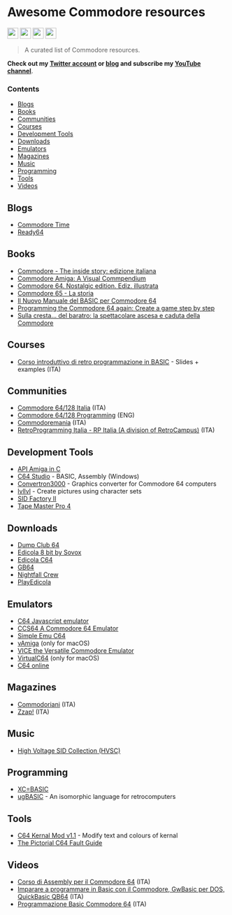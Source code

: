 # Awesome Commodore resources

<p>
  <a href="https://www.linkedin.com/in/mauro-cicolella-0b107076/"><img src="https://img.shields.io/badge/linkedin-%230077B5.svg?&style=for-the-badge&logo=linkedin&logoColor=white" height=25></a>
    <a href="https://twitter.com/emmecilab"><img src="https://img.shields.io/badge/twitter-%231DA1F2.svg?&style=for-the-badge&logo=twitter&logoColor=white" height=25></a>
  <a href="https://www.youtube.com/c/emmecilab"><img src="https://img.shields.io/badge/youtube-%23E4405F.svg?&style=for-the-badge&logo=youtube&logoColor=white" height=25></a>
  <a href="https://www.patreon.com/emmecilab"><img src="https://img.shields.io/badge/Patreon-F96854?style=for-the-badge&logo=patreon&logoColor=white" height=25></a>

> A curated list of Commodore resources.

**Check out my [Twitter account](https://twitter.com/emmecilab) or [blog](https://www.emmecilab.net) and subscribe my [YouTube channel](https://youtube.com/c/emmecilab)**.

### Contents

- [Blogs](#blogs)
- [Books](#books)
- [Communities](#communities)
- [Courses](#courses)
- [Development Tools](#development-tools)
- [Downloads](#downloads)
- [Emulators](#emulators)
- [Magazines](#magazines)
- [Music](#music)
- [Programming](#programming)
- [Tools](#tools)
- [Videos](#videos)


## Blogs

- [Commodore Time](https://www.facebook.com/commodoretime)
- [Ready64](https://ready64.org/)


## Books

- [Commodore - The inside story: edizione italiana](https://amzn.to/3ApKlzq)
- [Commodore Amiga: A Visual Commpendium](https://amzn.to/3DhtLDn)
- [Commodore 64. Nostalgic edition. Ediz. illustrata](https://amzn.to/3Ajo6uE)
- [Commodore 65 - La storia](https://amzn.to/3Am7l25)
- [Il Nuovo Manuale del BASIC per Commodore 64](https://amzn.to/3liO4KM)
- [Programming the Commodore 64 again: Create a game step by step](https://amzn.to/3iE4U58)
- [Sulla cresta... del baratro: la spettacolare ascesa e caduta della Commodore](https://amzn.to/3mCgOxA)


## Courses

- [Corso introduttivo di retro programmazione in BASIC](https://github.com/pippokill/corsobasic2022) - Slides + examples (ITA)


## Communities

- [Commodore 64/128 Italia](https://www.facebook.com/groups/commodore64.128italia) (ITA)
- [Commodore 64/128 Programming](https://www.facebook.com/groups/2105373096362690) (ENG)
- [Commodoremania](https://www.facebook.com/groups/commodoremania) (ITA)
- [RetroProgramming Italia - RP Italia (A division of RetroCampus)](https://www.facebook.com/groups/retroprogramming) (ITA)


## Development Tools

- [API Amiga in C](http://amigadev.elowar.com/read/ADCD_2.1/Includes_and_Autodocs_3._guide/node0001.html?fbclid=IwAR2v7S1wpcjEaFKz_LOLi2e5xFnqczjeEh7ax9kVZaf5hMDglf04ms-3zQ8)
- [C64 Studio](https://www.georg-rottensteiner.de/en/index.html) - BASIC, Assembly (Windows)
- [Convertron3000](https://github.com/fieserWolF/convertron3000) - Graphics converter for Commodore 64 computers
- [lvllvl](https://lvllvl.com/) - Create pictures using character sets
- [SID Factory II](https://blog.chordian.net/sf2/?fbclid=IwAR30ll5fysFzKBA24LjhCgR3Inb1jMMMd1BWo6fqJRqSxO7_GXnNvmOfvDM)
- [Tape Master Pro 4](https://richard-tnd.itch.io/tapemasterpro4?fbclid=IwAR1Pvfh7dx3rIfP7PFnDgHRNR6boFchMKiaq6yYHa7Ae0nx4ItQHGaT5QqE)


## Downloads

- [Dump Club 64](https://www.dumpclub64.it/)
- [Edicola 8 bit by Sovox](https://www.edicola8bit.com)
- [Edicola C64](https://www.edicolac64.com/public/index.php)
- [GB64](http://www.gb64.com/index.php)
- [Nightfall Crew](https://www.nightfallcrew.com/)
- [PlayEdicola](https://www.playedicola.it/)


## Emulators

- [C64 Javascript emulator](https://github.com/nippur72/c64-emu)
- [CCS64 A Commodore 64 Emulator](http://www.ccs64.com/)
- [Simple Emu C64](https://github.com/davervw/simple-emu-c64?fbclid=IwAR1J1fWypVV7pvGl6CUvcYaRXWDQCNY5OT2hZBX_hCGkevdzfFhOvEEtVSY)
- [vAmiga](https://dirkwhoffmann.github.io/vAmiga/) (only for macOS)
- [VICE the Versatile Commodore Emulator](https://vice-emu.sourceforge.io/)
- [VirtualC64](https://dirkwhoffmann.github.io/virtualc64/) (only for macOS)
- [C64 online](https://c64online.com/)


## Magazines

- [Commodoriani](https://commodore.inc/commodoriani/?fbclid=IwAR2XQMesvaU1yKm1K6AkF-BX3tqcSI6i0238oNfJsdAvMYWzTPikqRs6nr8) (ITA)
- [Zzap!](https://zzapmagazine.blogspot.com/) (ITA)


## Music

- [High Voltage SID Collection (HVSC)](https://hvsc.c64.org/)


## Programming

- [XC=BASIC](https://xc-basic.net/doku.php?fbclid=IwAR1ZXJ2DfNBSPFf3x-pscKZffI1RFxehhStFcO75_Y5RDuQ5xG-mQSB2DA0)
- [ugBASIC](https://ugbasic.iwashere.eu/) - An isomorphic language for retrocomputers


## Tools

- [C64 Kernal Mod v1.1](http://tools.anemo.se/c64/kernal-mod/?fbclid=IwAR3hiJevlTdmYnKbBVhx9ofUx5ZBaZOr4MqM582hvgptxvgifMLseFYcwcY) - Modify text and colours of kernal
- [The Pictorial C64 Fault Guide](https://www.pictorial64.com/)


## Videos

- [Corso di Assembly per il Commodore 64](https://www.youtube.com/playlist?list=PL4GzWsD6ECaXrKLiJo1_K1DYAfSnbI2c2) (ITA)
- [Imparare a programmare in Basic con il Commodore, GwBasic per DOS, QuickBasic QB64](https://www.youtube.com/watch?v=YzU4596jRqg&list=PLfWOCTAcUrxjm-WEft6F1NqUNYVqeClBa) (ITA)
- [Programmazione Basic Commodore 64](https://www.youtube.com/playlist?list=PLCbSCJEIR6CrVT003ytijkO6kUrCT9VIT) (ITA)


